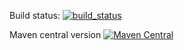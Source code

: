Build status: [![build_status](https://travis-ci.org/flussig/dacdoc.svg?branch=master)](https://travis-ci.org/flussig/dacdoc)

Maven central version [![Maven Central](https://img.shields.io/maven-central/v/com.github.flussig/dacdoc-maven-plugin.svg?label=Maven%20Central)](https://search.maven.org/search?q=g:%22com.github.flussig%22%20AND%20a:%22dacdoc-maven-plugin%22)